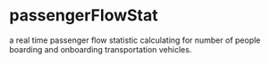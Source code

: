 # passengerFlowStat
a real time passenger flow statistic calculating for number of people boarding and onboarding transportation vehicles.
